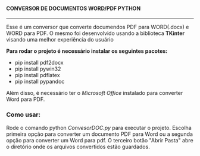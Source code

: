 <h4>CONVERSOR DE DOCUMENTOS WORD/PDF PYTHON</h4> 
<hr>

<p>
  Esse é um conversor que converte documendos PDF para WORD(.docx) e WORD para PDF. O mesmo foi desenvolvido usando a biblioteca <strong>TKinter</strong> visando uma melhor experiência do usuário
</p>

<strong>Para rodar o projeto é necessário instalar os seguintes pacotes:</strong>

<ul>
  <li>pip install pdf2docx</li>
  <li>pip install pywin32</li>
  <li>pip install pdflatex</li>
  <li>pip install pypandoc</li>
</ul>

<span>Além disso, é necessário ter o <i>Microsoft Office</i> instalado para converter Word para PDF.</span>

<h3>Como usar:</h3>

<p>
  Rode o comando python <i>ConvesorDOC.py</i> para executar o projeto. Escolha primeira opção para converter um documento PDF para Word ou a segunda opção para converter um Word para pdf.
  O terceiro botão "Abrir Pasta" abre o diretório onde os arquivos convertidos estão guardados.
</p>
